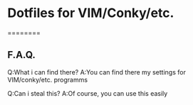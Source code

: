 # Dotfiles for VIM/Conky/etc.
========

## F.A.Q.

Q:What i can find there?
A:You can find there my settings for VIM/conky/etc. programms

Q:Can i steal this?
A:Of course, you can use this easily


